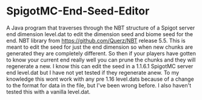 # SpigotMC-End-Seed-Editor
A Java program that traverses through the NBT structure of a Spigot server end dimension level.dat to edit the dimension seed and biome seed for the end. NBT library from https://github.com/Querz/NBT release 5.5.
This is meant to edit the seed for just the end dimension so when new chunks are generated they are completely different. So then if your players have gotten to know your current end really well you can prune the chunks and they will regenerate a new. I know this can edit the seed in a 1.1.6.1 SpigotMC server end level.dat but I have not yet tested if they regenerate anew.
To my knowledge this wont work with any pre 1.16 level.dats because of a change to the format for data in the file, but I've been wrong before. I also haven't tested this with a vanilla level.dat.
